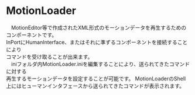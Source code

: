 MotionLoader============
　MotionEditor等で作成されたXML形式のモーションデータを再生するためのコンポーネントです。  
InPortにHumanInterface、またはそれに準ずるコンポーネントを接続することにより  
コマンドを受け取ることが出来ます。  
　iniフォルダ内MotionLoader.iniを編集することにより、送られてきたコマンドに対する  
再生するモーションデータを設定することが可能です。
MotionLoaderのShell上にはヒューマンインタフェースから送られてきたコマンドが表示されます。  


